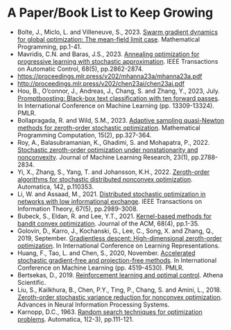 # A Paper/Book List to Keep Growing

* Bolte, J., Miclo, L. and Villeneuve, S., 2023. [Swarm gradient dynamics for global optimization: The mean-field limit case](https://link.springer.com/article/10.1007/s10107-023-01988-8). Mathematical Programming, pp.1-41.
* Mavridis, C.N. and Baras, J.S., 2023. [Annealing optimization for progressive learning with stochastic approximation](https://ieeexplore.ieee.org/abstract/document/10002308). IEEE Transactions on Automatic Control, 68(5), pp.2862-2874.
* https://proceedings.mlr.press/v202/mhanna23a/mhanna23a.pdf
* http://proceedings.mlr.press/v202/chen23ai/chen23ai.pdf
* Hou, B., O’connor, J., Andreas, J., Chang, S. and Zhang, Y., 2023, July. [Promptboosting: Black-box text classification with ten forward passes](https://proceedings.mlr.press/v202/hou23b/hou23b.pdf). In International Conference on Machine Learning (pp. 13309-13324). PMLR.
* Bollapragada, R. and Wild, S.M., 2023. [Adaptive sampling quasi-Newton methods for zeroth-order stochastic optimization](https://link.springer.com/article/10.1007/s12532-023-00233-9). Mathematical Programming Computation, 15(2), pp.327-364.
* Roy, A., Balasubramanian, K., Ghadimi, S. and Mohapatra, P., 2022. [Stochastic zeroth-order optimization under nonstationarity and nonconvexity](https://www.jmlr.org/papers/volume23/19-750/19-750.pdf). Journal of Machine Learning Research, 23(1), pp.2788-2834.
* Yi, X., Zhang, S., Yang, T. and Johansson, K.H., 2022. [Zeroth-order algorithms for stochastic distributed nonconvex optimization](https://www.sciencedirect.com/science/article/pii/S0005109822002035). Automatica, 142, p.110353.
* Li, W. and Assaad, M., 2021. [Distributed stochastic optimization in networks with low informational exchange](https://ieeexplore.ieee.org/document/9373352). IEEE Transactions on Information Theory, 67(5), pp.2989-3008.
* Bubeck, S., Eldan, R. and Lee, Y.T., 2021. [Kernel-based methods for bandit convex optimization](https://dl.acm.org/doi/10.1145/3453721). Journal of the ACM, 68(4), pp.1-35.
* Golovin, D., Karro, J., Kochanski, G., Lee, C., Song, X. and Zhang, Q., 2019, September. [Gradientless descent: High-dimensional zeroth-order optimization](https://openreview.net/forum?id=Skep6TVYDB). In International Conference on Learning Representations.
* Huang, F., Tao, L. and Chen, S., 2020, November. [Accelerated stochastic gradient-free and projection-free methods](proceedings.mlr.press/v119/huang20j/huang20j.pdf). In International Conference on Machine Learning (pp. 4519-4530). PMLR.
* Bertsekas, D., 2019. [Reinforcement learning and optimal control](http://web.mit.edu/dimitrib/www/RLbook.html). Athena Scientific.
* Liu, S., Kailkhura, B., Chen, P.Y., Ting, P., Chang, S. and Amini, L., 2018. [Zeroth-order stochastic variance reduction for nonconvex optimization](https://proceedings.neurips.cc/paper/2018/file/ba9a56ce0a9bfa26e8ed9e10b2cc8f46-Paper.pdf). Advances in Neural Information Processing Systems.
* Karnopp, D.C., 1963. [Random search techniques for optimization problems](https://www.sciencedirect.com/science/article/pii/0005109863900189). Automatica, 1(2-3), pp.111-121.
